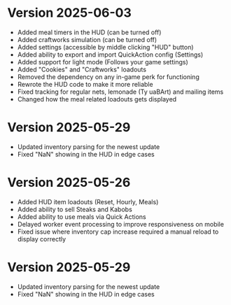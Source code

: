 # Version 2025-06-03
- Added meal timers in the HUD (can be turned off)
- Added craftworks simulation (can be turned off)
- Added settings (accessible by middle clicking "HUD" button)
- Added ability to export and import QuickAction config (Settings)
- Added support for light mode (Follows your game settings)
- Added "Cookies" and "Craftworks" loadouts
- Removed the dependency on any in-game perk for functioning
- Rewrote the HUD code to make it more reliable
- Fixed tracking for regular nets, lemonade (Ty uaBArt) and mailing items 
- Changed how the meal related loadouts gets displayed 


# Version 2025-05-29
- Updated inventory parsing for the newest update
- Fixed "NaN" showing in the HUD in edge cases


# Version 2025-05-26

- Added HUD item loadouts (Reset, Hourly, Meals)
- Added ability to sell Steaks and Kabobs
- Added ability to use meals via Quick Actions
- Delayed worker event processing to improve responsiveness on mobile
- Fixed issue where inventory cap increase required a manual reload to display correctly


# Version 2025-05-29

- Updated inventory parsing for the newest update
- Fixed "NaN" showing in the HUD in edge cases